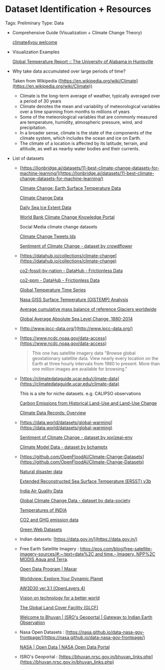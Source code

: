 # Dataset Identification + Resources

Tags: Preliminary
Type: Data

- Comprehensive Guide (Visualization + Climate Change Theory)

    [climate4you welcome](http://www.climate4you.com/)

- Visualization Examples

    [Global Temperature Report :: The University of Alabama in Huntsville](https://www.nsstc.uah.edu/climate/)

- Why take data accumulated over large periods of time?

    Taken from Wikipedia ([https://en.wikipedia.org/wiki/Climate](https://en.wikipedia.org/wiki/Climate))

    - Climate is the long-term average of weather, typically averaged over a period of 30 years
    - Climate denotes the mean and variability of meteorological variables over a time spanning from months to millions of years
    - Some of the meteorological variables that are commonly measured are temperature, humidity, atmospheric pressure, wind, and precipitation.
    - In a broader sense, climate is the state of the components of the climate system, which includes the ocean and ice on Earth.
    - The climate of a location is affected by its latitude, terrain, and altitude, as well as nearby water bodies and their currents.
- List of datasets
    - [https://lionbridge.ai/datasets/11-best-climate-change-datasets-for-machine-learning/](https://lionbridge.ai/datasets/11-best-climate-change-datasets-for-machine-learning/)

        [Climate Change: Earth Surface Temperature Data](https://www.kaggle.com/berkeleyearth/climate-change-earth-surface-temperature-data)

        [Climate Change Data](https://datacatalog.worldbank.org/dataset/climate-change-data)

        [Daily Sea Ice Extent Data](https://www.kaggle.com/nsidcorg/daily-sea-ice-extent-data)

        [World Bank Climate Change Knowledge Portal](https://climateknowledgeportal.worldbank.org/download-data)

        Social Media climate change datasets

        [Climate Change Tweets Ids](https://dataverse.harvard.edu/dataset.xhtml?persistentId=doi:10.7910/DVN/5QCCUU)

        [Sentiment of Climate Change - dataset by crowdflower](https://data.world/crowdflower/sentiment-of-climate-change)

    - [https://datahub.io/collections/climate-change](https://datahub.io/collections/climate-change)

        [co2-fossil-by-nation - DataHub - Frictionless Data](https://datahub.io/core/co2-fossil-by-nation/r/0.html)

        [co2-ppm - DataHub - Frictionless Data](https://datahub.io/core/co2-ppm/r/0.html)

        [Global Temperature Time Series](https://datahub.io/core/global-temp#data)

        [Nasa GISS Surface Temperature (GISTEMP) Analysis](https://datahub.io/core/global-temp-anomalies#data)

        [Average cumulative mass balance of reference Glaciers worldwide](https://datahub.io/core/glacier-mass-balance#data)

        [Global Average Absolute Sea Level Change, 1880-2014](https://datahub.io/core/sea-level-rise#data)

    - [http://www.ipcc-data.org/](http://www.ipcc-data.org/)
    - [https://www.ncdc.noaa.gov/data-access](https://www.ncdc.noaa.gov/data-access)

        > This one has satellite imagery data "Browse global geostationary satellite data. View nearly every location on the Earth at three hourly intervals from 1980 to present. More than one million images are available for browsing."

    - [https://climatedataguide.ucar.edu/climate-data](https://climatedataguide.ucar.edu/climate-data)

        This is a site for niche datasets. e.g.  CALIPSO observations

        [Carbon Emissions from Historical Land-Use and Land-Use Change](https://climatedataguide.ucar.edu/climate-data/carbon-emissions-historical-land-use-and-land-use-change)

        [Climate Data Records: Overview](https://climatedataguide.ucar.edu/climate-data/climate-data-records-overview)

    - [https://data.world/datasets/global-warming](https://data.world/datasets/global-warming)

        [Sentiment of Climate Change - dataset by xprizeai-env](https://data.world/xprizeai-env/sentiment-of-climate-change)

        [Climate Model Data - dataset by bchamptx](https://data.world/bchamptx/climate-model-data)

    - [https://github.com/OpenFloodAI/Climate-Change-Datasets](https://github.com/OpenFloodAI/Climate-Change-Datasets)

        [Natural disaster data](https://www.kaggle.com/dataenergy/natural-disaster-data)

        [](https://data.gov.in/resources/year-wise-statement-showing-flood-damage-india-uttar-pradesh-madhya-pradesh-and-bihar-1953)

        [Extended Reconstructed Sea Surface Temperature (ERSST) v3b](https://www.ncdc.noaa.gov/data-access/marineocean-data/extended-reconstructed-sea-surface-temperature-ersst-v3b)

        [India Air Quality Data](https://www.kaggle.com/shrutibhargava94/india-air-quality-data)

        [Global Climate Change Data - dataset by data-society](https://data.world/data-society/global-climate-change-data)

        [Temperatures of INDIA](https://www.kaggle.com/venky73/temperatures-of-india)

        [CO2 and GHG emission data](https://www.kaggle.com/srikantsahu/co2-and-ghg-emission-data)

        [Green Web Datasets](https://www.thegreenwebfoundation.org/green-web-datasets/)

    - Indian datasets: [https://data.gov.in/](https://data.gov.in/)

        [](https://data.gov.in/)

    - Free Earth Satellite Imagery : [https://eos.com/blog/free-satellite-imagery-sources/#:~:text=date%2C and time.-,Imagery.,NPP%2C MODIS Aqua and Terra](https://eos.com/blog/free-satellite-imagery-sources/#:~:text=date%2C%20and%20time.-,Imagery.,NPP%2C%20MODIS%20Aqua%20and%20Terra).

        [Open Data Program | Maxar](https://www.maxar.com/open-data)

        [Worldview: Explore Your Dynamic Planet](https://worldview.earthdata.nasa.gov/)

        [AW3D30 ver.3.1 (OpenLayers 4)](https://www.eorc.jaxa.jp/ALOS/aw3d30/l_map_v2003.htm)

        [Vision on technology for a better world](https://vito.be/en)

        [The Global Land Cover Facility (GLCF)](https://geog.umd.edu/feature/global-land-cover-facility-%28glcf%29)

        [Welcome to Bhuvan | ISRO's Geoportal | Gateway to Indian Earth Observation](https://bhuvan.nrsc.gov.in/bhuvan_links.php)

    - Nasa Open Datasets :  [https://nasa.github.io/data-nasa-gov-frontpage/](https://nasa.github.io/data-nasa-gov-frontpage/)

        [NASA | Open Data | NASA Open Data Portal](https://nasa.github.io/data-nasa-gov-frontpage/)

    - ISRO's Geoportal : [https://bhuvan.nrsc.gov.in/bhuvan_links.php](https://bhuvan.nrsc.gov.in/bhuvan_links.php)